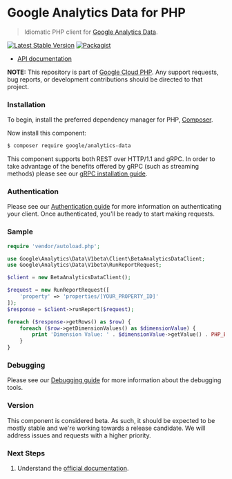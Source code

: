 # Google Analytics Data for PHP

> Idiomatic PHP client for [Google Analytics Data](https://analytics.google.com/analytics/web/provision/#/provision).

[![Latest Stable Version](https://poser.pugx.org/google/analytics-data/v/stable)](https://packagist.org/packages/google/analytics-data) [![Packagist](https://img.shields.io/packagist/dm/google/analytics-data.svg)](https://packagist.org/packages/google/analytics-data)

* [API documentation](https://cloud.google.com/php/docs/reference/analytics-data/latest)

**NOTE:** This repository is part of [Google Cloud PHP](https://github.com/googleapis/google-cloud-php). Any
support requests, bug reports, or development contributions should be directed to
that project.

### Installation

To begin, install the preferred dependency manager for PHP, [Composer](https://getcomposer.org/).

Now install this component:

```sh
$ composer require google/analytics-data
```

This component supports both REST over HTTP/1.1 and gRPC. In order to take advantage of the benefits offered by gRPC (such as streaming methods)
please see our [gRPC installation guide](https://cloud.google.com/php/grpc).

### Authentication

Please see our [Authentication guide](https://github.com/googleapis/google-cloud-php/blob/main/AUTHENTICATION.md) for more information
on authenticating your client. Once authenticated, you'll be ready to start making requests.

### Sample

```php
require 'vendor/autoload.php';

use Google\Analytics\Data\V1beta\Client\BetaAnalyticsDataClient;
use Google\Analytics\Data\V1beta\RunReportRequest;

$client = new BetaAnalyticsDataClient();

$request = new RunReportRequest([
    'property' => 'properties/[YOUR_PROPERTY_ID]'
]);
$response = $client->runReport($request);

foreach ($response->getRows() as $row) {
    foreach ($row->getDimensionValues() as $dimensionValue) {
        print 'Dimension Value: ' . $dimensionValue->getValue() . PHP_EOL;
    }
}
```

### Debugging

Please see our [Debugging guide](https://github.com/googleapis/google-cloud-php/blob/main/DEBUG.md)
for more information about the debugging tools.

### Version

This component is considered beta. As such, it should be expected to be mostly
stable and we're working towards a release candidate. We will address issues
and requests with a higher priority.

### Next Steps

1. Understand the [official documentation](https://developers.google.com/analytics/devguides/reporting/data/v1).
